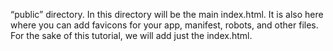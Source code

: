 “public” directory. 
In this directory will be the main index.html. 
It is also here where you can add favicons for your app, manifest, robots, and other files. 
For the sake of this tutorial, we will add just the index.html. 